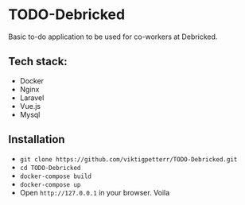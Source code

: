 # TODO-Debricked

Basic to-do application to be used for co-workers at Debricked.

## Tech stack: 
 - Docker
 - Nginx
 - Laravel 
 - Vue.js
 - Mysql

## Installation
- `git clone https://github.com/viktigpetterr/TODO-Debricked.git`
- `cd TODO-Debricked`
- `docker-compose build`
- `docker-compose up`
- Open `http://127.0.0.1` in your browser. Voila
